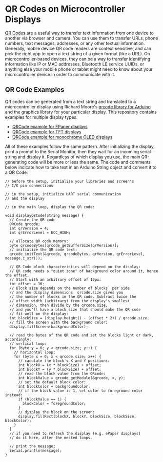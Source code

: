 # QR Codes on Microcontroller Displays
[QR Codes](https://www.qrcode.com/en/) are a useful way to transfer text information from one device to another via  browser and camera.  You can use them to transfer URLs, phone numbers, text messages, addresses, or any other textual information. Generally, mobile device QR code readers are context sensitive, and can pick the right app to open a text string of a given format (like a URL). On microcontroller-based devices, they can be a way to transfer identifying information like IP or MAC addresses, Bluetooth LE service UUIDs, or anything else your mobile phone or tablet might need to know about your microcontroller device in order to communicate with it. 

## QR Code Examples
QR codes can be generated from a text string and translated to a microcontroller display using Richard Moore's [qrcode library for Arduino]() and the graphics library for your particular display. This repository contains examples for multiple display types:
* [QRCode example for EPaper displays](EPaper_Examples/EInk_QRCode_Test)
* [QRCode example for TFT displays](TFT_Examples/ST7789/ST7789_QR_Example)
* [QRCode example for monochrome OLED displays](OLED_Examples/SSD1306_QRCode_Test)

All of these examples follow the same pattern. After initializing the display, print a prompt to the Serial Monitor, then they wait for an incoming serial string and display it. Regardless of which display you use, the main QR-generating code will be more or less the same. The code and comments below indicate how to take text in an Arduino String object and convert it to a QR Code:

````arduino
// before the setup, initialize your libraries and screen's
// I/O pin connections

// in the setup, initialize UART serial communication 
// and the display

// in the main loop, display the QR code:

void displayQrCode(String message) {
  // Create the QR code
  QRCode qrcode;
  int qrVersion = 4;
  int qrErrorLevel = ECC_HIGH;

  // allocate QR code memory:
  byte qrcodeBytes[qrcode_getBufferSize(qrVersion)];
  // initialize the QR code text:
  qrcode_initText(&qrcode, qrcodeBytes, qrVersion, qrErrorLevel, message.c_str());

  // QR Code block characteristics will depend on the display:
  // QR code needs a "quiet zone" of background color around it, hence the offset. 
  // Start with an arbitrary offset of 10px:
  int offset = 10;
  // Block size depends on the number of blocks  per side
  // and the display dimensions. qrcode.size gives you
  // the number of blocks in the QR code. Subtract twice the 
  // offset width (arbitrary) from the display's smallest
  // dimension, then divide by the qrcode.size,
  // and you'll have a block size that should make the QR code
  // fit well on the display:
  int blockSize = (display.height() - (offset * 2)) / qrcode.size;
  // fill the screen with the background color:
  display.fillScreen(backgroundColor);

  // read the bytes of the QR code and set the blocks light or dark, accordingly:
  // vertical loop:
  for (byte y = 0; y < qrcode.size; y++) {
    // horizontal loop:
    for (byte x = 0; x < qrcode.size; x++) {
      // caculate the block's X and Y positions:
      int blockX = (x * blockSize) + offset;
      int blockY = (y * blockSize) + offset;
      // read the block value from the QRcode:
      int blockValue = qrcode_getModule(&qrcode, x, y);
      // set the default block color:
      int blockColor = backgroundColor;
      // if the block value is 1, set color to foreground color instead:
      if (blockValue == 1) {
        blockColor = foregroundColor;
      }
      // display the block on the screen:
      display.fillRect(blockX, blockY, blockSize, blockSize, blockColor);
    }
  }
  // if you need to refresh the display (e.g. ePaper displays)
  // do it here, after the nested loops.

  // print the message:
  Serial.println(message);
}
````